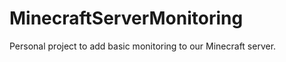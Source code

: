 MinecraftServerMonitoring
=========================

Personal project to add basic monitoring to our Minecraft server.

